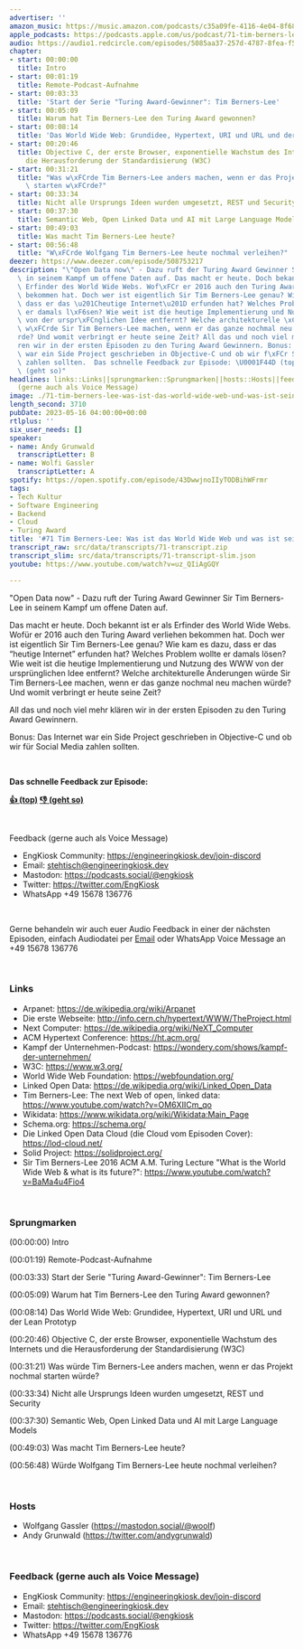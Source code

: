 ```yaml
---
advertiser: ''
amazon_music: https://music.amazon.com/podcasts/c35a09fe-4116-4e04-8f68-77d61b112e46/episodes/db797cb2-c35f-4c8f-ab73-317f1d3fd473/engineering-kiosk-71-tim-berners-lee-was-ist-das-world-wide-web-und-was-ist-seine-zukunft
apple_podcasts: https://podcasts.apple.com/us/podcast/71-tim-berners-lee-was-ist-das-world-wide-web-und-was/id1603082924?i=1000613171598&uo=4
audio: https://audio1.redcircle.com/episodes/5085aa37-257d-4787-8fea-f583b2678c6d/stream.mp3
chapter:
- start: 00:00:00
  title: Intro
- start: 00:01:19
  title: Remote-Podcast-Aufnahme
- start: 00:03:33
  title: 'Start der Serie "Turing Award-Gewinner": Tim Berners-Lee'
- start: 00:05:09
  title: Warum hat Tim Berners-Lee den Turing Award gewonnen?
- start: 00:08:14
  title: 'Das World Wide Web: Grundidee, Hypertext, URI und URL und der Lean Prototyp'
- start: 00:20:46
  title: Objective C, der erste Browser, exponentielle Wachstum des Internets und
    die Herausforderung der Standardisierung (W3C)
- start: 00:31:21
  title: "Was w\xFCrde Tim Berners-Lee anders machen, wenn er das Projekt nochmal\
    \ starten w\xFCrde?"
- start: 00:33:34
  title: Nicht alle Ursprungs Ideen wurden umgesetzt, REST und Security
- start: 00:37:30
  title: Semantic Web, Open Linked Data und AI mit Large Language Models
- start: 00:49:03
  title: Was macht Tim Berners-Lee heute?
- start: 00:56:48
  title: "W\xFCrde Wolfgang Tim Berners-Lee heute nochmal verleihen?"
deezer: https://www.deezer.com/episode/508753217
description: "\"Open Data now\" - Dazu ruft der Turing Award Gewinner Sir Tim Berners-Lee\
  \ in seinem Kampf um offene Daten auf. Das macht er heute. Doch bekannt ist er als\
  \ Erfinder des World Wide Webs. Wof\xFCr er 2016 auch den Turing Award verliehen\
  \ bekommen hat. Doch wer ist eigentlich Sir Tim Berners-Lee genau? Wie kam es dazu,\
  \ dass er das \u201Cheutige Internet\u201D erfunden hat? Welches Problem wollte\
  \ er damals l\xF6sen? Wie weit ist die heutige Implementierung und Nutzung des WWW\
  \ von der urspr\xFCnglichen Idee entfernt? Welche architekturelle \xC4nderungen\
  \ w\xFCrde Sir Tim Berners-Lee machen, wenn er das ganze nochmal neu machen w\xFC\
  rde? Und womit verbringt er heute seine Zeit? All das und noch viel mehr kl\xE4\
  ren wir in der ersten Episoden zu den Turing Award Gewinnern. Bonus: Das Internet\
  \ war ein Side Project geschrieben in Objective-C und ob wir f\xFCr Social Media\
  \ zahlen sollten.  Das schnelle Feedback zur Episode: \U0001F44D (top)  \U0001F44E\
  \ (geht so)"
headlines: links::Links||sprungmarken::Sprungmarken||hosts::Hosts||feedback-gerne-auch-als-voice-message::Feedback
  (gerne auch als Voice Message)
image: ./71-tim-berners-lee-was-ist-das-world-wide-web-und-was-ist-seine-zukunft.jpg
length_second: 3710
pubDate: 2023-05-16 04:00:00+00:00
rtlplus: ''
six_user_needs: []
speaker:
- name: Andy Grunwald
  transcriptLetter: B
- name: Wolfi Gassler
  transcriptLetter: A
spotify: https://open.spotify.com/episode/43DwwjnoIIyTODBihWFrmr
tags:
- Tech Kultur
- Software Engineering
- Backend
- Cloud
- Turing Award
title: '#71 Tim Berners-Lee: Was ist das World Wide Web und was ist seine Zukunft?'
transcript_raw: src/data/transcripts/71-transcript.zip
transcript_slim: src/data/transcripts/71-transcript-slim.json
youtube: https://www.youtube.com/watch?v=uz_QIiAgGQY

---
```

<p>&#34;Open Data now&#34; - Dazu ruft der Turing Award Gewinner Sir Tim Berners-Lee in seinem Kampf um offene Daten auf.</p><p>Das macht er heute. Doch bekannt ist er als Erfinder des World Wide Webs. Wofür er 2016 auch den Turing Award verliehen bekommen hat. Doch wer ist eigentlich Sir Tim Berners-Lee genau? Wie kam es dazu, dass er das “heutige Internet” erfunden hat? Welches Problem wollte er damals lösen? Wie weit ist die heutige Implementierung und Nutzung des WWW von der ursprünglichen Idee entfernt? Welche architekturelle Änderungen würde Sir Tim Berners-Lee machen, wenn er das ganze nochmal neu machen würde? Und womit verbringt er heute seine Zeit?</p><p>All das und noch viel mehr klären wir in der ersten Episoden zu den Turing Award Gewinnern.</p><p>Bonus: Das Internet war ein Side Project geschrieben in Objective-C und ob wir für Social Media zahlen sollten.</p><p><br></p><p><strong>Das schnelle Feedback zur Episode:</strong></p><p><a href="https://api.openpodcast.dev/feedback/71/upvote" rel="nofollow"><strong>👍 (top)</strong></a><strong>  </strong><a href="https://api.openpodcast.dev/feedback/71/downvote" rel="nofollow"><strong>👎 (geht so)</strong></a></p><p><br></p><p>Feedback (gerne auch als Voice Message)</p><ul><li>EngKiosk Community: <a href="https://engineeringkiosk.dev/join-discord">https://engineeringkiosk.dev/join-discord</a> </li><li>Email: <a href="mailto:stehtisch@engineeringkiosk.dev" rel="nofollow">stehtisch@engineeringkiosk.dev</a></li><li>Mastodon: <a href="https://podcasts.social/@engkiosk" rel="nofollow">https://podcasts.social/@engkiosk</a></li><li>Twitter: <a href="https://twitter.com/EngKiosk" rel="nofollow">https://twitter.com/EngKiosk</a></li><li>WhatsApp +49 15678 136776</li></ul><p><br></p><p>Gerne behandeln wir auch euer Audio Feedback in einer der nächsten Episoden, einfach Audiodatei per <a href="https://engineeringkiosk.dev/kontakt/">Email</a> oder WhatsApp Voice Message an +49 15678 136776</p><p><br></p><h3 id="links">Links</h3><ul><li>Arpanet: <a href="https://de.wikipedia.org/wiki/Arpanet" rel="nofollow">https://de.wikipedia.org/wiki/Arpanet</a></li><li>Die erste Webseite: <a href="http://info.cern.ch/hypertext/WWW/TheProject.html" rel="nofollow">http://info.cern.ch/hypertext/WWW/TheProject.html</a> </li><li>Next Computer: <a href="https://de.wikipedia.org/wiki/NeXT_Computer" rel="nofollow">https://de.wikipedia.org/wiki/NeXT_Computer</a></li><li>ACM Hypertext Conference: <a href="https://ht.acm.org/" rel="nofollow">https://ht.acm.org/</a></li><li>Kampf der Unternehmen-Podcast: <a href="https://wondery.com/shows/kampf-der-unternehmen/" rel="nofollow">https://wondery.com/shows/kampf-der-unternehmen/</a></li><li>W3C: <a href="https://www.w3.org/" rel="nofollow">https://www.w3.org/</a></li><li>World Wide Web Foundation: <a href="https://webfoundation.org/" rel="nofollow">https://webfoundation.org/</a></li><li>Linked Open Data: <a href="https://de.wikipedia.org/wiki/Linked_Open_Data" rel="nofollow">https://de.wikipedia.org/wiki/Linked_Open_Data</a></li><li>Tim Berners-Lee: The next Web of open, linked data: <a href="https://www.youtube.com/watch?v=OM6XIICm_qo" rel="nofollow">https://www.youtube.com/watch?v=OM6XIICm_qo</a></li><li>Wikidata: <a href="https://www.wikidata.org/wiki/Wikidata:Main_Page" rel="nofollow">https://www.wikidata.org/wiki/Wikidata:Main_Page</a></li><li>Schema.org: <a href="https://schema.org/" rel="nofollow">https://schema.org/</a></li><li>Die Linked Open Data Cloud (die Cloud vom Episoden Cover): <a href="https://lod-cloud.net/" rel="nofollow">https://lod-cloud.net/</a> </li><li>Solid Project: <a href="https://solidproject.org/" rel="nofollow">https://solidproject.org/</a></li><li>Sir Tim Berners-Lee 2016 ACM A.M. Turing Lecture &#34;What is the World Wide Web &amp; what is its future?&#34;: <a href="https://www.youtube.com/watch?v=BaMa4u4Fio4" rel="nofollow">https://www.youtube.com/watch?v=BaMa4u4Fio4</a> </li></ul><p><br></p><h3 id="sprungmarken">Sprungmarken</h3><p>(00:00:00) Intro</p><p>(00:01:19) Remote-Podcast-Aufnahme</p><p>(00:03:33) Start der Serie &#34;Turing Award-Gewinner&#34;: Tim Berners-Lee</p><p>(00:05:09) Warum hat Tim Berners-Lee den Turing Award gewonnen?</p><p>(00:08:14) Das World Wide Web: Grundidee, Hypertext, URI und URL und der Lean Prototyp</p><p>(00:20:46) Objective C, der erste Browser, exponentielle Wachstum des Internets und die Herausforderung der Standardisierung (W3C)</p><p>(00:31:21) Was würde Tim Berners-Lee anders machen, wenn er das Projekt nochmal starten würde?</p><p>(00:33:34) Nicht alle Ursprungs Ideen wurden umgesetzt, REST und Security</p><p>(00:37:30) Semantic Web, Open Linked Data und AI mit Large Language Models</p><p>(00:49:03) Was macht Tim Berners-Lee heute?</p><p>(00:56:48) Würde Wolfgang Tim Berners-Lee heute nochmal verleihen?</p><p><br></p><h3 id="hosts">Hosts</h3><ul><li>Wolfgang Gassler (<a href="https://mastodon.social/@woolf" rel="nofollow">https://mastodon.social/@woolf</a>)</li><li>Andy Grunwald (<a href="https://twitter.com/andygrunwald" rel="nofollow">https://twitter.com/andygrunwald</a>)</li></ul><p><br></p><h3 id="feedback-gerne-auch-als-voice-message">Feedback (gerne auch als Voice Message)</h3><ul><li>EngKiosk Community: <a href="https://engineeringkiosk.dev/join-discord">https://engineeringkiosk.dev/join-discord</a> </li><li>Email: <a href="mailto:stehtisch@engineeringkiosk.dev" rel="nofollow">stehtisch@engineeringkiosk.dev</a></li><li>Mastodon: <a href="https://podcasts.social/@engkiosk" rel="nofollow">https://podcasts.social/@engkiosk</a></li><li>Twitter: <a href="https://twitter.com/EngKiosk" rel="nofollow">https://twitter.com/EngKiosk</a></li><li>WhatsApp +49 15678 136776</li></ul>